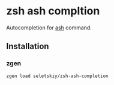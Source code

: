 zsh ash compltion
=================

Autocompletion for [ash](https://github.com/seletskiy/ash) command.

## Installation

### zgen

```
zgen load seletskiy/zsh-ash-completion
```
